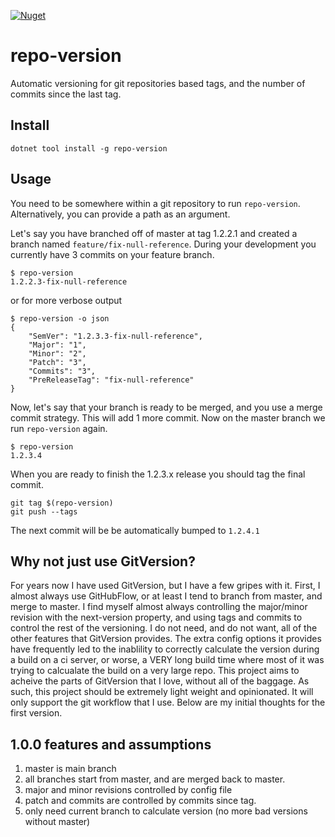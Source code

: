 [![Nuget](https://img.shields.io/nuget/v/repo-version?style=plastic)](https://www.nuget.org/packages/repo-version)

# repo-version
Automatic versioning for git repositories based tags, and the number of commits since the last tag.

## Install

```
dotnet tool install -g repo-version
```

## Usage

You need to be somewhere within a git repository to run `repo-version`. Alternatively, you can provide a path as an argument.

Let's say you have branched off of master at tag 1.2.2.1 and created a branch named `feature/fix-null-reference`.
During your development you currently have 3 commits on your feature branch.

```
$ repo-version
1.2.2.3-fix-null-reference
```

or for more verbose output

```
$ repo-version -o json
{
    "SemVer": "1.2.3.3-fix-null-reference",
    "Major": "1",
    "Minor": "2",
    "Patch": "3",
    "Commits": "3",
    "PreReleaseTag": "fix-null-reference"
}

```

Now, let's say that your branch is ready to be merged, and you use a merge commit strategy. This will add 1 more commit.
Now on the master branch we run `repo-version` again.

```
$ repo-version
1.2.3.4
```

When you are ready to finish the 1.2.3.x release you should tag the final commit.

```
git tag $(repo-version)
git push --tags
```

The next commit will be be automatically bumped to `1.2.4.1`

## Why not just use GitVersion?

For years now I have used GitVersion, but I have a few gripes with it. First, I almost always
use GitHubFlow, or at least I tend to branch from master, and merge to master. I find myself
almost always controlling the major/minor revision with the next-version property, and using
tags and commits to control the rest of the versioning. I do not need, and do not want, all of
the other features that GitVersion provides. The extra config options it provides have frequently
led to the inablility to correctly calculate the version during a build on a ci server, or worse,
a VERY long build time where most of it was trying to calcualate the build on a very large repo.
This project aims to acheive the parts of GitVersion that I love, without all of the baggage.
As such, this project should be extremely light weight and opinionated. It will only support the
git workflow that I use. Below are my initial thoughts for the first version.

## 1.0.0 features and assumptions

1. master is main branch
2. all branches start from master, and are merged back to master.
3. major and minor revisions controlled by config file
4. patch and commits are controlled by commits since tag.
5. only need current branch to calculate version (no more bad versions without master)

